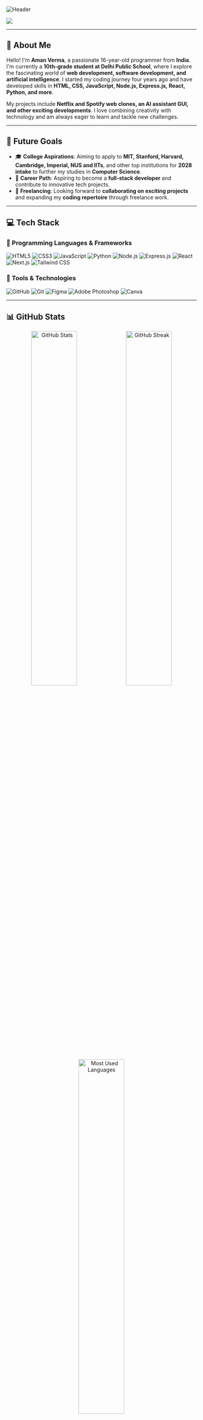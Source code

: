 <p align="center">

![Header](https://capsule-render.vercel.app/api?type=wave&color=gradient&height=300&section=header&text=Hey,%20I'm%20Aman%20Verma!%20🚀&fontSize=40&animation=fadeIn)

<img src="https://readme-typing-svg.herokuapp.com?font=Poppins&weight=600&size=25&duration=4000&pause=800&color=36BCF7&center=true&width=800&lines=16-Years-Old+Web+Developer+%7C+Tech+Enthusiast;Passionate+about+coding+%26+AI;Building+cool+projects+one+line+at+a+time!" />

</p>

---

## 💫 About Me

Hello! I'm **Aman Verma**, a passionate 16-year-old programmer from **India**. I'm currently a **10th-grade student at Delhi Public School**, where I explore the fascinating world of **web development, software development, and artificial intelligence**. I started my coding journey four years ago and have developed skills in **HTML, CSS, JavaScript, Node.js, Express.js, React, Python, and more**. 

My projects include **Netflix and Spotify web clones, an AI assistant GUI, and other exciting developments**. I love combining creativity with technology and am always eager to learn and tackle new challenges.

---

## 🚀 Future Goals

- 🎓 **College Aspirations**: Aiming to apply to **MIT, Stanford, Harvard, Cambridge, Imperial, NUS and IITs**, and other top institutions for **2028 intake** to further my studies in **Computer Science**.
- 💼 **Career Path**: Aspiring to become a **full-stack developer** and contribute to innovative tech projects.
- 🌟 **Freelancing**: Looking forward to **collaborating on exciting projects** and expanding my **coding repertoire** through freelance work.

---

## 💻 Tech Stack

### 🔹 Programming Languages & Frameworks
![HTML5](https://img.shields.io/badge/-HTML5-E34F26?style=for-the-badge&logo=html5&logoColor=white)
![CSS3](https://img.shields.io/badge/-CSS3-1572B6?style=for-the-badge&logo=css3)
![JavaScript](https://img.shields.io/badge/-JavaScript-F7DF1E?style=for-the-badge&logo=javascript&logoColor=black)
![Python](https://img.shields.io/badge/-Python-3776AB?style=for-the-badge&logo=python&logoColor=white)
![Node.js](https://img.shields.io/badge/-Node.js-339933?style=for-the-badge&logo=node.js&logoColor=white)
![Express.js](https://img.shields.io/badge/-Express.js-000000?style=for-the-badge&logo=express&logoColor=white)
![React](https://img.shields.io/badge/-React-20232A?style=for-the-badge&logo=react&logoColor=61DAFB)
![Next.js](https://img.shields.io/badge/-Next.js-black?style=for-the-badge&logo=next.js&logoColor=white)
![Tailwind CSS](https://img.shields.io/badge/-Tailwind%20CSS-38B2AC?style=for-the-badge&logo=tailwind-css&logoColor=white)

### 🔧 Tools & Technologies
![GitHub](https://img.shields.io/badge/-GitHub-181717?style=for-the-badge&logo=github)
![Git](https://img.shields.io/badge/-Git-F05033?style=for-the-badge&logo=git&logoColor=white)
![Figma](https://img.shields.io/badge/-Figma-F24E1E?style=for-the-badge&logo=figma&logoColor=white)
![Adobe Photoshop](https://img.shields.io/badge/-Adobe%20Photoshop-31A8FF?style=for-the-badge&logo=adobe-photoshop&logoColor=white)
![Canva](https://img.shields.io/badge/-Canva-00C4CC?style=for-the-badge&logo=canva&logoColor=white)

---

## 📊 GitHub Stats

<p align="center">
  <img src="https://github-readme-stats.vercel.app/api?username=amanverma2009&theme=dark&hide_border=false&include_all_commits=false&count_private=false" width="49%" alt="GitHub Stats" />
  <img src="https://github-readme-streak-stats.herokuapp.com/?user=amanverma2009&theme=dark&hide_border=false" width="49%" alt="GitHub Streak" />
</p>

<p align="center">
  <img src="https://github-readme-stats.vercel.app/api/top-langs/?username=amanverma2009&theme=dark&hide_border=false&include_all_commits=true&count_private=false&layout=compact" width="49%" alt="Most Used Languages" />
</p>

---

## 🌍 Let's Connect

<p align="center">
  <a href="https://www.linkedin.com/in/aman-verma-dev"><img src="https://img.shields.io/badge/LinkedIn-0A66C2?style=for-the-badge&logo=linkedin&logoColor=white" /></a>
  <a href="https://instagram.com/aman.ve.rma"><img src="https://img.shields.io/badge/Instagram-E4405F?style=for-the-badge&logo=instagram&logoColor=white" /></a>
  <a href="https://github.com/amanverma2009"><img src="https://img.shields.io/badge/GitHub-181717?style=for-the-badge&logo=github&logoColor=white" /></a>
</p>

<p align="center">
  <img src="https://komarev.com/ghpvc/?username=amanverma2009&label=Profile%20Views&color=blue&style=flat" alt="Profile Views" />
</p>


  
---

<p align="center">
  <img src="https://capsule-render.vercel.app/api?type=wave&color=gradient&height=200&section=footer" />
</p>
